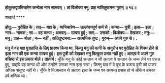 **होतुस्तद्व्यभिचारेण कन्येला नाम साभवत् ।** **तां विलोक्य मनु: प्राह नातितुष्टमना गुरुम् ॥ १६॥** 

शब्दार्थ **** 

**होतु:—** **पुरोहित के** **; तत्—** **यज्ञ के** **; व्यभिचारेण—** **उल्लंघनपूर्ण कर्म से** **; कन्या—** **पुत्री** **; इला—** **इला** **; नाम—** **नामक** **; सा—** **वह कन्या** **;** **अभवत्—** **उत्पन्न हुई** **; ताम्—** **उसको** **; विलोक्य—** **देखकर** **; मनु:—** **मनु** **; प्राह—** **बोला** **; न—** **नहीं** **; अतितुष्टमना:—** **अत्यधिक तुष्ट** **;** **गुरुम्—** **अपने गुरु से।** **.** 

**मनु ने वह यज्ञ पुत्रप्राप्ति के लिए प्रारश्भ किया था, किन्तु मनु की पत्नी के अनुरोध पर पुरोहित** **के विपथ होने से इला नाम की एक कन्या उत्पन्न हुई। इस पुत्री को देखकर मनु बिल्कुल प्रसन्न नहीं** **हुए। अतएव वे अपने गुरु वसिष्ठ से इस प्रकार बोले।** **तात्पर्य :** चूँकि मनु के कोई सन्तान न थी अतएव वे सन्तान के जन्म लेने पर प्रसन्न हुए, यद्यपि वह कन्या थी और उन्होंने उसका नाम इला रखा। किन्तु बाद में वे पुत्र के बजाय पुत्री को पाकर अधिक संतुष्ट नहीं थे। चूँकि वे नि:सन्तान थे अतएव इला के जन्म पर अत्यन्त प्रसन्न तो थे लेकिन उनका हर्ष क्षणिक था।  